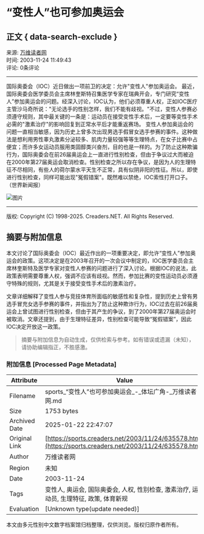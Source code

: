 # “变性人”也可参加奥运会

## 正文 { data-search-exclude }


来源: [万维读者网](https://www.creaders.net)  
时间: 2003-11-24 11:49:43  
评论: 0条评论  

---

国际奥委会（IOC）近日做出一项前卫的决定：允许"变性人"参加奥运会。 最近，国际奥委会医学委员会主席林奎斯特召集医学专家在瑞典开会，专门研究“变性人”参加奥运会的问题。经深入讨论，IOC认为，他们必须尊重人权，正如IOC医疗主管沙马奇所说："无论选手的性别怎样，我们不能有歧视。"不过，变性人参赛必须遵守规则，其中最关键的一条是：运动员在接受变性手术后，一定要等变性手术必需的"激素治疗"的影响回复到正常水平后才能重返赛场。 变性人参加奥运会的问题一直相当敏感，因为历史上曾多次出现男选手假冒女选手参赛的事件。这种做法是想利用男性睾丸激素分泌较多、肌肉力量较强等等生理特点，在女子比赛中占便宜；而许多女运动员服用类固醇类兴奋剂，目的也是一样的。为了防止这种欺骗行为，国际奥委会在前26届奥运会上一直进行性别检查，但由于争议过大而被迫在2000年第27届奥运会取消检查。性别检查之所以存在争议，是因为人的生理特征不尽相同，有些人的荷尔蒙水平天生不正常，具有似阴非阳的性征。所以，即使进行性别检查，同样可能出现"冤假错案"。既然难以禁绝，IOC索性打开口子。（世界新闻报）

![图片](https://pub.creaders.net/images/tu_15.png)

---

版权: Copyright (C) 1998-2025. Creaders.NET. All Rights Reserved.
<!-- tcd_original_link https://sports.creaders.net/2003/11/24/635578.html -->


## 摘要与附加信息

<!-- tcd_abstract -->
本文讨论了国际奥委会（IOC）最近作出的一项重要决定，即允许“变性人”参加奥运会的政策。这项决定是在2003年召开的一次会议中制定的，IOC医学委员会主席林奎斯特及医学专家对变性人参赛的问题进行了深入讨论。根据IOC的说法，此政策表明需要尊重人权，强调不应该有歧视。然而，参加比赛的变性运动员必须遵守特殊的规则，尤其是关于接受变性手术后的激素治疗。

文章详细解释了变性人参与竞技体育所面临的敏感性和复杂性，提到历史上曾有男选手冒充女选手参赛的事件，并指出为了防止这种欺诈行为，IOC过去在前26届奥运会上曾试图进行性别检查，但由于其产生的争议，到了2000年第27届奥运会时被取消。文章还提到，由于生理特征差异，性别检查可能导致“冤假错案”，因此IOC决定开放这一政策。
<!-- tcd_abstract_end -->

> 摘要与附加信息为自动生成，仅供检索与参考。如有错误或遗漏（未知），请协助编辑指正，不胜感激。

### 附加信息 [Processed Page Metadata]

| Attribute       | Value                                  |
|-----------------|----------------------------------------|
| Filename        | sports_“变性人”也可参加奥运会_-_体坛广角-_万维读者网.md                             |
| Size            | 1753 bytes                           |
| Archived Date   | 2025-01-22 22:47:07                             |
| Original Link   | [https://sports.creaders.net/2003/11/24/635578.html](https://sports.creaders.net/2003/11/24/635578.html)                       |
| Author          | 万维读者网                               |
| Region          | 未知                               |
| Date            | 2003-11-24                                 |
| Tags            | 变性人, 奥运会, 国际奥委会, 人权, 性别检查, 激素治疗, 运动员, 生理特征, 政策, 体育新规                                 |
| Evaluation            | [Unknown type(update needed)]                                 |
<!-- tcd_table_end -->

本文由多元性别中文数字档案馆归档整理，仅供浏览。版权归原作者所有。
